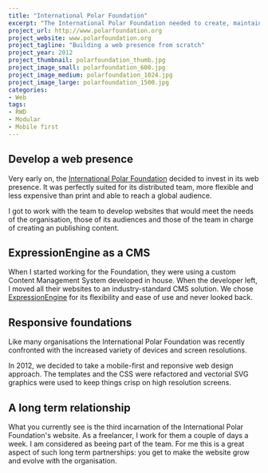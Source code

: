 ```yaml
---
title: "International Polar Foundation"
excerpt: "The International Polar Foundation needed to create, maintain and run a series of websites. Rather than hiring an external agency, they wanted a long term partnership with a designer / developer."
project_url: http://www.polarfoundation.org
project_website: www.polarfoundation.org
project_tagline: "Building a web presence from scratch"
project_year: 2012
project_thumbnail: polarfoundation_thumb.jpg
project_image_small: polarfoundation_600.jpg
project_image_medium: polarfoundation_1024.jpg
project_image_large: polarfoundation_1500.jpg
categories:
- Web
tags:
- RWD
- Modular
- Mobile first
---
```


## Develop a web presence

Very early on, the [International Polar Foundation](http://www.polarfoundation.org) decided to invest in its web presence. It was perfectly suited for its distributed team, more flexible and less expensive than print and able to reach a global audience.

I got to work with the team to develop websites that would meet the needs of the organisation, those of its audiences and those of the team in charge of creating an publishing content.

## ExpressionEngine as a CMS

When I started working for the Foundation, they were using a custom Content Management System developed in house. When the developer left, I moved all their websites to an industry-standard CMS solution. We chose [ExpressionEngine](https://ellislab.com/expressionengine) for its flexibility and ease of use and never looked back.

## Responsive foundations

Like many organisations the International Polar Foundation was recently confronted with the increased variety of devices and screen resolutions.

In 2012, we decided to take a mobile-first and reponsive web design approach. The templates and the CSS were refactored and vectorial SVG graphics were used to keep things crisp on high resolution screens.

## A long term relationship

What you currently see is the third incarnation of the International Polar Foundation's website. As a freelancer, I work for them a couple of days a week. I am considered as beeing part of the team. For me this is a great aspect of such long term partnerships: you get to make the website grow and evolve with the organisation.